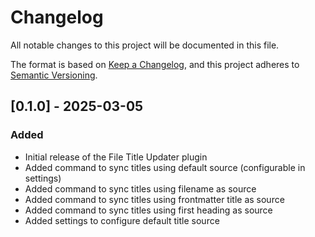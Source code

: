 # Changelog

All notable changes to this project will be documented in this file.

The format is based on [Keep a Changelog](https://keepachangelog.com/en/1.0.0/),
and this project adheres to [Semantic Versioning](https://semver.org/spec/v2.0.0.html).

## [0.1.0] - 2025-03-05

### Added

- Initial release of the File Title Updater plugin
- Added command to sync titles using default source (configurable in settings)
- Added command to sync titles using filename as source
- Added command to sync titles using frontmatter title as source
- Added command to sync titles using first heading as source
- Added settings to configure default title source

